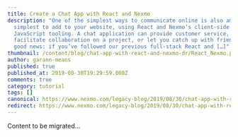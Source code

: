 ```yaml
---
title: Create a Chat App with React and Nexmo
description: "One of the simplest ways to communicate online is also among the
  simplest to add to your website, using React and Nexmo’s client-side
  JavaScript tooling. A chat application can provide customer service,
  facilitate collaboration on a project, or let you catch up with friends. And
  good news: if you’ve followed our previous full-stack React and […]"
thumbnail: /content/blog/chat-app-with-react-and-nexmo-dr/React_Nexmo.png
author: garann-means
published: true
published_at: 2019-08-30T19:29:59.000Z
comments: true
category: tutorial
tags: []
canonical: https://www.nexmo.com/legacy-blog/2019/08/30/chat-app-with-react-and-nexmo-dr
redirect: https://www.nexmo.com/legacy-blog/2019/08/30/chat-app-with-react-and-nexmo-dr
---
```


Content to be migrated...
